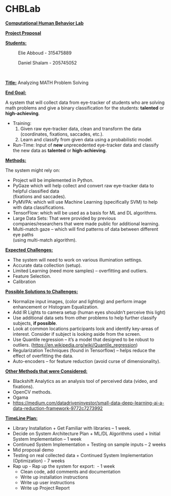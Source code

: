 # CHBLab
<p><strong><u>Computational Human Behavior Lab</u></strong></p>
<p><strong><u>Project Proposal</u></strong>
<p><strong><u>Students:</u></strong></p>
<p style="text-indent: 40px">Elie Abboud - 315475889</p>
<p style="text-indent: 40px">Daniel Shalam - 205745052</p>
</br>
<p><strong><u>Title:</u></strong> Analyzing MATH Problem Solving</p>
<p><strong><u>End Goal:</u></strong></p>
<p>A system that will collect data from eye-tracker of students who are solving math problems and give a binary classification for the students: <strong>talented</strong> or <strong>high-achieving</strong>.</p>
<ul>
<li>Training:
<ol>
<li>Given raw eye-tracker data, clean and transform the data (coordinates, fixations, saccades, etc.).</li>
<li>Learn and classify from given data using a probabilistic model.</li>
</ol>
</li>
<li>Run-Time: Input of <strong>new</strong> unprecedented eye-tracker data and classify the new data as <strong>talented</strong> or <strong>high-achieving</strong>.</li>
</ul>
<p><strong><u>Methods:</u></strong></p>
<p>The system might rely on:</p>
<ul>
<li>Project will be implemented in Python.</li>
<li>PyGaze which will help collect and convert raw eye-tracker data to helpful classified data<br /> (fixations and saccades).</li>
<li>PyMVPA: which will use Machine Learning (specifically SVM) to help with data classifications.</li>
<li>TensorFlow: which will be used as a basis for ML and DL algorithms.</li>
<li>Large Data Sets: That were provided by previous companies/researchers that were made public for additional learning.</li>
<li>Multi-match gaze &ndash; which will find patterns of data between different eye paths<br /> (using multi-match algorithm).</li>
</ul>
<p><strong><u>Expected Challenges:</u></strong></p>
<ul>
<li>The system will need to work on various illumination settings.</li>
<li>Accurate data collection (setup).</li>
<li>Limited Learning (need more samples) &ndash; overfitting and outliers.</li>
<li>Feature Selection.</li>
<li>Calibration</li>
</ul>
<p><strong><u>Possible Solutions to Challenges:</u></strong></p>
<ul>
<li>Normalize input images, (color and lighting) and perform image enhancement or Histogram Equalization.</li>
<li>Add IR Lights to camera setup (human eyes shouldn&rsquo;t perceive this light)</li>
<li>Use additional data sets from other problems to help further classify subjects, <strong>if possible</strong>.</li>
<li>Look at common locations participants look and identify key-areas of interest. Consider if subject is looking aside from the screen.</li>
<li>Use Quantile regression &ndash; it&rsquo;s a model that designed to be robust to outliers. (<a href="https://en.wikipedia.org/wiki/Quantile_regression">https://en.wikipedia.org/wiki/Quantile_regression</a>)</li>
<li>Regularization Techniques (found in Tensorflow) &ndash; helps reduce the effect of overfitting the data.</li>
<li>Auto-encoders &ndash; for feature reduction (avoid curse of dimensionality).</li>
</ul>
<p><strong><u>Other Methods that were Considered:</u></strong></p>
<ul>
<li>Blackshift Analytics as an analysis tool of perceived data (video, and fixations).</li>
<li>OpenCV methods.</li>
<li>Ogama</li>
<li><a href="https://medium.com/datadriveninvestor/small-data-deep-learning-ai-a-data-reduction-framework-9772c7273992">https://medium.com/datadriveninvestor/small-data-deep-learning-ai-a-data-reduction-framework-9772c7273992</a></li>
</ul>
<p><strong><u>TimeLine Plan:</u></strong></p>
<ul>
<li>Library Installation + Get Familiar with libraries &ndash; 1 week.</li>
<li>Decide on System Architecture Plan + ML/DL Algorithms used + Initial System Implementation &ndash; 1 week</li>
<li>Continued System Implementation + Testing on sample inputs &ndash; 2 weeks</li>
<li>Mid proposal demo</li>
<li>Testing on real collected data + Continued System Implementation (Optimization) - 7 weeks</li>
<li>Rap up - Rap up the system for export:&nbsp;&nbsp;- 1 week
<ul>
<li>Clean code, add comments and documentation</li>
<li>Write up installation instructions</li>
<li>Write up user instructions</li>
<li>Write up Project Report</li>
</ul>
</li>
</ul>
<p>&nbsp;</p>
